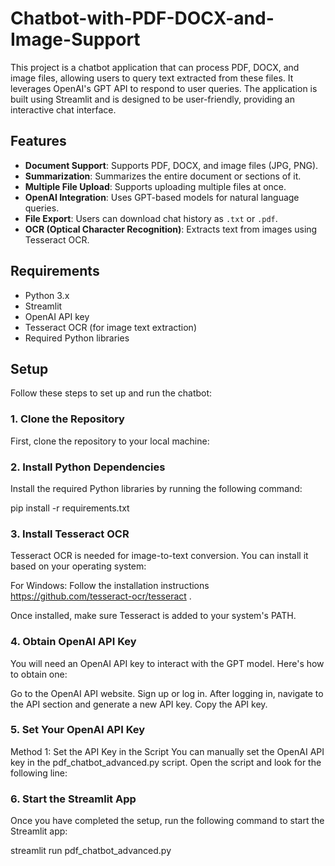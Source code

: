 # Chatbot-with-PDF-DOCX-and-Image-Support

This project is a chatbot application that can process PDF, DOCX, and image files, allowing users to query text extracted from these files. It leverages OpenAI's GPT API to respond to user queries. The application is built using Streamlit and is designed to be user-friendly, providing an interactive chat interface.

## Features

- **Document Support**: Supports PDF, DOCX, and image files (JPG, PNG).
- **Summarization**: Summarizes the entire document or sections of it.
- **Multiple File Upload**: Supports uploading multiple files at once.
- **OpenAI Integration**: Uses GPT-based models for natural language queries.
- **File Export**: Users can download chat history as `.txt` or `.pdf`.
- **OCR (Optical Character Recognition)**: Extracts text from images using Tesseract OCR.

## Requirements

- Python 3.x
- Streamlit
- OpenAI API key
- Tesseract OCR (for image text extraction)
- Required Python libraries

## Setup

Follow these steps to set up and run the chatbot:

### 1. Clone the Repository

First, clone the repository to your local machine:

### 2. Install Python Dependencies
Install the required Python libraries by running the following command:

pip install -r requirements.txt

### 3. Install Tesseract OCR
Tesseract OCR is needed for image-to-text conversion. You can install it based on your operating system:

For Windows:
Follow the installation instructions  https://github.com/tesseract-ocr/tesseract .

Once installed, make sure Tesseract is added to your system's PATH.

### 4. Obtain OpenAI API Key
You will need an OpenAI API key to interact with the GPT model. Here's how to obtain one:

Go to the OpenAI API website.
Sign up or log in.
After logging in, navigate to the API section and generate a new API key.
Copy the API key.

### 5. Set Your OpenAI API Key
Method 1: Set the API Key in the Script
You can manually set the OpenAI API key in the pdf_chatbot_advanced.py script. Open the script and look for the following line:

### 6. Start the Streamlit App
Once you have completed the setup, run the following command to start the Streamlit app:

streamlit run pdf_chatbot_advanced.py




